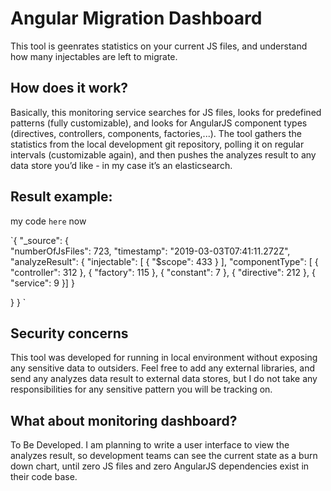 # Angular Migration Dashboard
This tool is geenrates statistics on your current JS files, and understand how many injectables are left to migrate. 


## How does it work?
Basically, this monitoring service searches for JS files, looks for predefined patterns (fully customizable), and looks for AngularJS component types (directives, controllers, components, factories,...). 
The tool gathers the statistics from the local development git repository, polling it on regular intervals (customizable again), and then pushes the analyzes result to any data store you’d like - in my case it’s an elasticsearch. 


## Result example:


my code ```here``` now

`{
  "_source": {  
    "numberOfJsFiles": 723,
    "timestamp": "2019-03-03T07:41:11.272Z",
    "analyzeResult": {
      "injectable": [
        {
          "$scope": 433
        }
      ],
      "componentType": [
        {
          "controller": 312
        },
        {
          "factory": 115
        },
        {
          "constant": 7
        },
        {
          "directive": 212
        },
        {
          "service": 9
        }]
    }

  }
}
`


## Security concerns 
This tool was developed for running in local environment without exposing any sensitive data to outsiders. 
Feel free to add any external libraries, and send any analyzes data result to external data stores, but I do not take any responsibilities for any sensitive pattern you will be tracking on. 

## What about monitoring dashboard?
To Be Developed. 
I am planning to write a user interface to view the analyzes result, so development teams can see the current state as a burn down chart, until zero JS files and zero AngularJS dependencies exist in their code base. 
